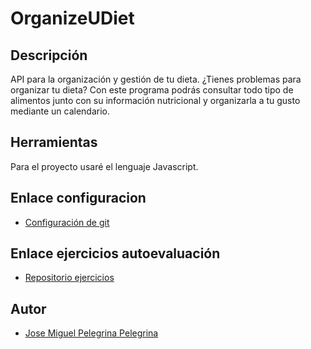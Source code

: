 # OrganizeUDiet

## Descripción
API para la organización y gestión de tu dieta. ¿Tienes problemas para organizar tu dieta? Con este programa podrás consultar todo tipo de alimentos junto con su información nutricional y organizarla a tu gusto mediante un calendario.

## Herramientas
Para el proyecto usaré el lenguaje Javascript.

## Enlace configuracion
- [Configuración de git](https://github.com/josemip98/OrganizeUDiet/tree/master/docs)

## Enlace ejercicios autoevaluación
- [Repositorio ejercicios](https://github.com/josemip98/EjerciciosIV)

## Autor
- [Jose Miguel Pelegrina Pelegrina](https://github.com/josemip98)
